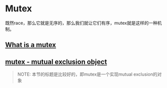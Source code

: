 # Mutex

既然race，那么它就是无序的，那么我们就让它们有序，mutex就是这样的一种机制。



## [What is a mutex](https://stackoverflow.com/questions/34524/what-is-a-mutex)



## [mutex - mutual exclusion object](https://www.webopedia.com/TERM/M/mutex.html)

> NOTE: 本节的标题是比较好的，即mutex是一个实现mutual exclusion的对象